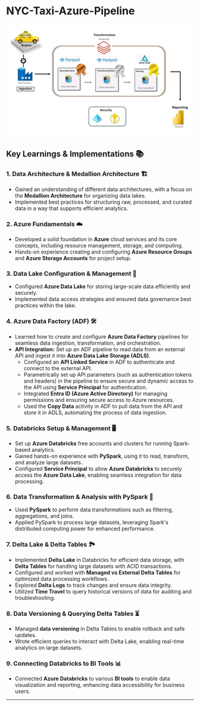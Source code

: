 # NYC-Taxi-Azure-Pipeline

![Image description](https://github.com/anshalchopra/NYC-Taxi-Azure-Pipeline/blob/main/Azure%20End%20to%20End%20Pipeline.jpeg)

## Key Learnings & Implementations 📚

### 1. **Data Architecture & Medallion Architecture** 🏗️
   - Gained an understanding of different data architectures, with a focus on the **Medallion Architecture** for organizing data lakes.
   - Implemented best practices for structuring raw, processed, and curated data in a way that supports efficient analytics.

### 2. **Azure Fundamentals** ☁️
   - Developed a solid foundation in **Azure** cloud services and its core concepts, including resource management, storage, and computing.
   - Hands-on experience creating and configuring **Azure Resource Groups** and **Azure Storage Accounts** for project setup.

### 3. **Data Lake Configuration & Management** 🌲
   - Configured **Azure Data Lake** for storing large-scale data efficiently and securely.
   - Implemented data access strategies and ensured data governance best practices within the lake.

### 4. **Azure Data Factory (ADF)** 🛠️
   - Learned how to create and configure **Azure Data Factory** pipelines for seamless data ingestion, transformation, and orchestration.
   - **API Integration:** Set up an ADF pipeline to read data from an external API and ingest it into **Azure Data Lake Storage (ADLS)**.
     - Configured an **API Linked Service** in ADF to authenticate and connect to the external API.
     - Parametrically set up API parameters (such as authentication tokens and headers) in the pipeline to ensure secure and dynamic access to the API using **Service Principal** for authentication.
     - Integrated **Entra ID (Azure Active Directory)** for managing permissions and ensuring secure access to Azure resources.
     - Used the **Copy Data** activity in ADF to pull data from the API and store it in ADLS, automating the process of data ingestion.

### 5. **Databricks Setup & Management** 🖥️
   - Set up **Azure Databricks** free accounts and clusters for running Spark-based analytics.
   - Gained hands-on experience with **PySpark**, using it to read, transform, and analyze large datasets.
   - Configured **Service Principal** to allow **Azure Databricks** to securely access the **Azure Data Lake**, enabling seamless integration for data processing.

### 6. **Data Transformation & Analysis with PySpark** 🔄
   - Used **PySpark** to perform data transformations such as filtering, aggregations, and joins.
   - Applied PySpark to process large datasets, leveraging Spark's distributed computing power for enhanced performance.

### 7. **Delta Lake & Delta Tables** 🏞️
   - Implemented **Delta Lake** in Databricks for efficient data storage, with **Delta Tables** for handling large datasets with ACID transactions.
   - Configured and worked with **Managed vs External Delta Tables** for optimized data processing workflows.
   - Explored **Delta Logs** to track changes and ensure data integrity.
   - Utilized **Time Travel** to query historical versions of data for auditing and troubleshooting.

### 8. **Data Versioning & Querying Delta Tables** ⏳
   - Managed **data versioning** in Delta Tables to enable rollback and safe updates.
   - Wrote efficient queries to interact with Delta Lake, enabling real-time analytics on large datasets.

### 9. **Connecting Databricks to BI Tools** 📊
   - Connected **Azure Databricks** to various **BI tools** to enable data visualization and reporting, enhancing data accessibility for business users.
---
